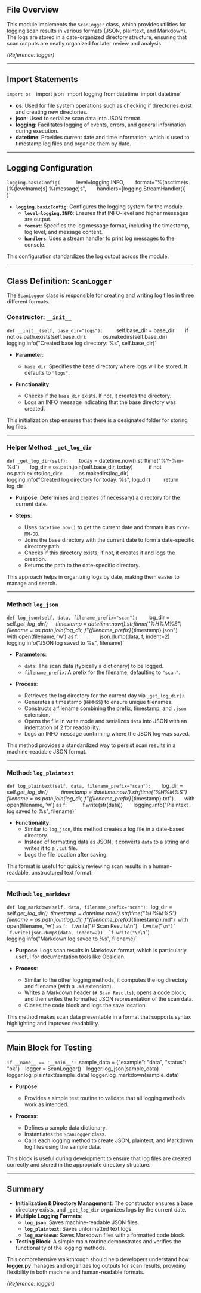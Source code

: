 ## File Overview

This module implements the `ScanLogger` class, which provides utilities for logging scan results in various formats (JSON, plaintext, and Markdown). The logs are stored in a date-organized directory structure, ensuring that scan outputs are neatly organized for later review and analysis.

_(Reference: logger)_

---

## Import Statements

`import os 
`import json`
`import logging from datetime`
`import datetime`

- **os**: Used for file system operations such as checking if directories exist and creating new directories.
- **json**: Used to serialize scan data into JSON format.
- **logging**: Facilitates logging of events, errors, and general information during execution.
- **datetime**: Provides current date and time information, which is used to timestamp log files and organize them by date.

---

## Logging Configuration

`logging.basicConfig(     
	`level=logging.INFO,`   
	`format="%(asctime)s [%(levelname)s] %(message)s",`   
	`handlers=[logging.StreamHandler()]` 
`)`

- **`logging.basicConfig`**: Configures the logging system for the module.
    - **`level=logging.INFO`**: Ensures that INFO-level and higher messages are output.
    - **`format`**: Specifies the log message format, including the timestamp, log level, and message content.
    - **`handlers`**: Uses a stream handler to print log messages to the console.

This configuration standardizes the log output across the module.

---

## Class Definition: `ScanLogger`

The `ScanLogger` class is responsible for creating and writing log files in three different formats.

### Constructor: `__init__`

`def __init__(self, base_dir="logs"):    
	`self.base_dir = base_dir`   
	`if not os.path.exists(self.base_dir):`     
		`os.makedirs(self.base_dir)`      
		`logging.info("Created base log directory: %s", self.base_dir)`

- **Parameter**:
    - `base_dir`: Specifies the base directory where logs will be stored. It defaults to `"logs"`.
	
- **Functionality**:
    - Checks if the `base_dir` exists. If not, it creates the directory.
    - Logs an INFO message indicating that the base directory was created.

This initialization step ensures that there is a designated folder for storing log files.

---

### Helper Method: `_get_log_dir`

`def _get_log_dir(self):   
	`today = datetime.now().strftime("%Y-%m-%d")`   
	`log_dir = os.path.join(self.base_dir, today)`     
	`if not os.path.exists(log_dir):`     
		`os.makedirs(log_dir)`       
		`logging.info("Created log directory for today: %s", log_dir)`    
	`return log_dir`

- **Purpose**: Determines and creates (if necessary) a directory for the current date.
	
- **Steps**:
    - Uses `datetime.now()` to get the current date and formats it as `YYYY-MM-DD`.
    - Joins the base directory with the current date to form a date-specific directory path.
    - Checks if this directory exists; if not, it creates it and logs the creation.
    - Returns the path to the date-specific directory.

This approach helps in organizing logs by date, making them easier to manage and search.

---

### Method: `log_json`

`def log_json(self, data, filename_prefix="scan"):   
	`log_dir = self._get_log_dir()`  
	`timestamp = datetime.now().strftime("%H%M%S")`   
	`filename = os.path.join(log_dir, f"{filename_prefix}_{timestamp}.json")`  
	`with open(filename, 'w') as f:`       
		`json.dump(data, f, indent=2)`   
	`logging.info("JSON log saved to %s", filename)`

- **Parameters**:
    - `data`: The scan data (typically a dictionary) to be logged.
    - `filename_prefix`: A prefix for the filename, defaulting to `"scan"`.
	
- **Process**:
    - Retrieves the log directory for the current day via `_get_log_dir()`.
    - Generates a timestamp (`HHMMSS`) to ensure unique filenames.
    - Constructs a filename combining the prefix, timestamp, and `.json` extension.
    - Opens the file in write mode and serializes `data` into JSON with an indentation of 2 for readability.
    - Logs an INFO message confirming where the JSON log was saved.

This method provides a standardized way to persist scan results in a machine-readable JSON format.

---

### Method: `log_plaintext`

`def log_plaintext(self, data, filename_prefix="scan"):   
	`log_dir = self._get_log_dir()`    
	`timestamp = datetime.now().strftime("%H%M%S")`  
	`filename = os.path.join(log_dir, f"{filename_prefix}_{timestamp}.txt")`   
	`with open(filename, 'w') as f:`     
		`f.write(str(data))`   
	`logging.info("Plaintext log saved to %s", filename)`

- **Functionality**:
    - Similar to `log_json`, this method creates a log file in a date-based directory.
    - Instead of formatting data as JSON, it converts `data` to a string and writes it to a `.txt` file.
    - Logs the file location after saving.

This format is useful for quickly reviewing scan results in a human-readable, unstructured text format.

---

### Method: `log_markdown`

`def log_markdown(self, data, filename_prefix="scan"):
`log_dir = self._get_log_dir()`
`timestamp = datetime.now().strftime("%H%M%S")`
`filename = os.path.join(log_dir, f"{filename_prefix}_{timestamp}.md")`
`with open(filename, 'w') as f:` 
	`f.write("# Scan Results\n")` 
	`f.write("``\n")`
	`f.write(json.dumps(data, indent=2))`
	`f.write("\n``\n")`    
`logging.info("Markdown log saved to %s", filename)`

- **Purpose**: Logs scan results in Markdown format, which is particularly useful for documentation tools like Obsidian.
	
- **Process**:
    - Similar to the other logging methods, it computes the log directory and filename (with a `.md` extension).
    - Writes a Markdown header (`# Scan Results`), opens a code block, and then writes the formatted JSON representation of the scan data.
    - Closes the code block and logs the save location.

This method makes scan data presentable in a format that supports syntax highlighting and improved readability.

---

## Main Block for Testing

`if __name__ == '__main__':
	`sample_data = {"example": "data", "status": "ok"}` 
	`logger = ScanLogger()` 
	`logger.log_json(sample_data)`
	`logger.log_plaintext(sample_data)     logger.log_markdown(sample_data)`

- **Purpose**:
    - Provides a simple test routine to validate that all logging methods work as intended.
	
- **Process**:
    - Defines a sample data dictionary.
    - Instantiates the `ScanLogger` class.
    - Calls each logging method to create JSON, plaintext, and Markdown log files using the sample data.

This block is useful during development to ensure that log files are created correctly and stored in the appropriate directory structure.

---

## Summary

- **Initialization & Directory Management**: The constructor ensures a base directory exists, and `_get_log_dir` organizes logs by the current date.
- **Multiple Logging Formats**:
    - **`log_json`**: Saves machine-readable JSON files.
    - **`log_plaintext`**: Saves unformatted text logs.
    - **`log_markdown`**: Saves Markdown files with a formatted code block.
- **Testing Block**: A simple main routine demonstrates and verifies the functionality of the logging methods.

This comprehensive walkthrough should help developers understand how **logger.py** manages and organizes log outputs for scan results, providing flexibility in both machine and human-readable formats.

_(Reference: logger)_